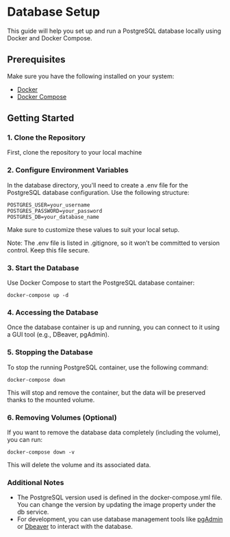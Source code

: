 # Database Setup

This guide will help you set up and run a PostgreSQL database locally using Docker and Docker Compose.

## Prerequisites

Make sure you have the following installed on your system:

- [Docker](https://www.docker.com/get-started)
- [Docker Compose](https://docs.docker.com/compose/install/)

## Getting Started

### 1. Clone the Repository

First, clone the repository to your local machine

### 2. Configure Environment Variables

In the database directory, you'll need to create a .env file for the PostgreSQL database configuration. Use the following structure:

```
POSTGRES_USER=your_username
POSTGRES_PASSWORD=your_password
POSTGRES_DB=your_database_name
```

Make sure to customize these values to suit your local setup.

Note: The .env file is listed in .gitignore, so it won’t be committed to version control. Keep this file secure.

### 3. Start the Database

Use Docker Compose to start the PostgreSQL database container:
```
docker-compose up -d
```

### 4. Accessing the Database
Once the database container is up and running, you can connect to it using a GUI tool (e.g., DBeaver, pgAdmin).

### 5. Stopping the Database
To stop the running PostgreSQL container, use the following command:
```
docker-compose down
```
This will stop and remove the container, but the data will be preserved thanks to the mounted volume.

### 6. Removing Volumes (Optional)
If you want to remove the database data completely (including the volume), you can run:
```
docker-compose down -v
```
This will delete the volume and its associated data.

### Additional Notes
* The PostgreSQL version used is defined in the docker-compose.yml file. You can change the version by updating the image property under the db service.
* For development, you can use database management tools like [pgAdmin](https://www.pgadmin.org) or [Dbeaver](https://dbeaver.io) to interact with the database.